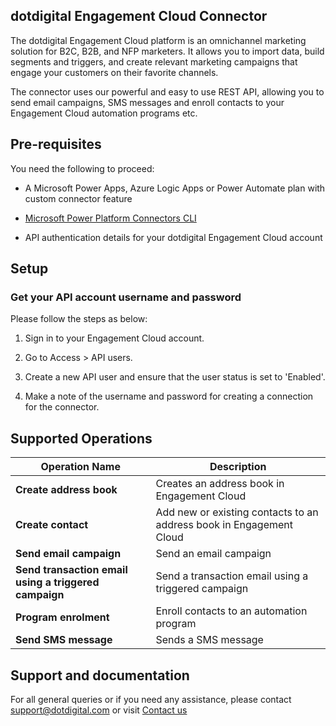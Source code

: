 ## dotdigital Engagement Cloud Connector

The dotdigital Engagement Cloud platform is an omnichannel marketing solution for B2C, B2B, and NFP marketers. It allows you to import data, build segments and triggers, and create relevant marketing campaigns that engage your customers on their favorite channels.

The connector uses our powerful and easy to use REST API, allowing you to send email campaigns, SMS messages and enroll contacts to your Engagement Cloud automation programs etc.

## Pre-requisites

You need the following to proceed:

- A Microsoft Power Apps, Azure Logic Apps or Power Automate plan with custom connector feature

- [Microsoft Power Platform Connectors CLI](https://github.com/microsoft/PowerPlatformConnectors/tree/master/tools/paconn-cli)

- API authentication details for your dotdigital Engagement Cloud account

## Setup

### Get your API account username and password

Please follow the steps as below:

1. Sign in to your Engagement Cloud account.

2. Go to Access > API users.

3. Create a new API user and ensure that the user status is set to 'Enabled'.

4. Make a note of the username and password for creating a connection for the connector.

## Supported Operations

| Operation Name | Description |
| ----------------------------- | -------------------------------------------------------------------------------------------- |
| **Create address book** | Creates an address book in Engagement Cloud |
| **Create contact** | Add new or existing contacts to an address book in Engagement Cloud |
| **Send email campaign** | Send an email campaign |
| **Send transaction email using a triggered campaign** | Send a transaction email using a triggered campaign |
| **Program enrolment** | Enroll contacts to an automation program |
| **Send SMS message** | Sends a SMS message |

## Support and documentation

For all general queries or if you need any assistance, please contact support@dotdigital.com or visit [Contact us](https://dotdigital.com/contact-us/)